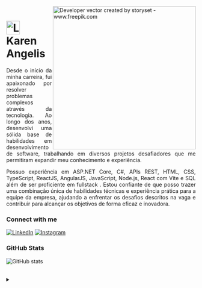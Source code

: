 <img align="right" alt="Developer vector created by storyset - www.freepik.com" height="380" src="https://user-images.githubusercontent.com/97471199/230774187-e482399b-492c-4c17-a831-0314bf90526e.png">
<h1>
    <a href="https://elidianaandrade.github.io/">
     <img align="center" alt="Logo Elidiana Andrade" width="36px" src="https://user-images.githubusercontent.com/97471199/230773934-2eeb538d-d992-4199-872e-117c1c635d81.png"></a>
    <span>Karen Angelis</span>
</h1>
<p align="justify">
    Desde o início da minha carreira, fui apaixonado por resolver problemas complexos através da tecnologia. Ao longo dos anos, desenvolvi uma sólida base de habilidades em desenvolvimento de software, trabalhando em diversos projetos desafiadores que me permitiram expandir meu conhecimento e experiência. 
</p>
<p align="justify">
    Possuo experiência em ASP.NET Core, C#, APIs REST, HTML, CSS, TypeScript, ReactJS, AngularJS, JavaScript, Node.js, React com Vite e SQL além de ser proficiente em fullstack . Estou confiante de que posso trazer uma combinação única de habilidades técnicas e experiência prática para a equipe da empresa, ajudando a enfrentar os desafios descritos na vaga e contribuir para alcançar os objetivos de forma eficaz e inovadora.
</p>

### Connect with me
[![LinkedIn](https://img.shields.io/badge/LinkedIn-blue?logo=linkedin&logoColor=white)](https://www.linkedin.com/in/karen-angelis/)
[![Instagram](https://img.shields.io/badge/Instagram-C13584?logo=instagram&logoColor=white)](https://www.instagram.com/kdenich1986/)

### GitHub Stats
![GitHub stats](https://github-readme-stats-git-masterrstaa-rickstaa.vercel.app/api?username=KarenAngelis&hide_title=true&show_icons=true&include_all_commits=false&count_private=true&line_height=25&hide=issues&bg_color=000&title_color=FF00F6&text_color=FFF&border_radius=3&border_color=36123c&icon_color=FF00F6&theme=jolly)
<!--[![Most Used Languages](https://github-readme-stats-git-masterrstaa-rickstaa.vercel.app/api/top-langs/?username=KarenAngelis&line_height=10&card_width=290&layout=compact&hide_title=false&count_private=true&langs_count=5&show_icons=true&title_color=FF00F6&hide=html,css,scss&bg_color=000&text_color=8B8B8B&border_radius=3&border_color=561760&count_private=true)](https://github.com/KarenAngelis/github-readme-stats)-->

<br>
<details align="left">
  <summary></summary> 

  - Badges by <a href="https://shields.io/">shields.io</a><br>
  - GitHub Stats by <a href="https://github.com/anuraghazra/github-readme-stats">anuraghazra</a>
  - Developer vector created by <a href="https://www.freepik.com/vectors/developer">storyset - www.freepik.com</a> (edited by author)
 
  <div align="right">Made with 💜 by <a href="https://github.com/KarenAngelis">EA</a>.</div>
</details>
